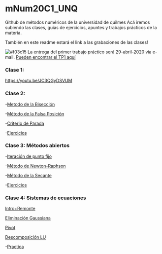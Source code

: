 # mNum20C1_UNQ
Github de métodos numéricos de la universidad de quilmes
Acá iremos subiendo las clases, guias de ejercicios, apuntes y trabajos prácticos de la materia.


También en este readme estará el link a las grabaciones de las clases!

![#f03c15](https://via.placeholder.com/300x70.png/f10/fff?text=MUY+IMPORTANTE) 
 La entrega del primer trabajo práctico será 29-abril-2020 via e-mail. 
[Pueden encontrar el TP1 aquí](https://github.com/ulisesbussi/mNum20C1_UNQ/blob/master/guia/TP_1.pdf)









### Clase 1:
https://youtu.be/JC3QGyDSVUM

### Clase 2:

-[Metodo de la Bisección](https://youtu.be/h15Ronn39pQ)

-[Método de la Falsa Posición](https://youtu.be/BWJGvuKtKXQ)

-[Criterio de Parada](https://youtu.be/QoR2YwFEfTI)

-[Ejercicios](https://youtu.be/IOuZBIYo4Lg)


### Clase 3: Métodos abiertos

-[Iteración de punto fijo](https://youtu.be/NFDZwNU20Zg)

-[Método de Newton-Raphson](https://youtu.be/wpV9-ZMD2ds)

-[Método de la Secante](https://youtu.be/eSY9F4WQoDE)

-[Ejercicios](https://youtu.be/CufRQ-Lrirk)


### Clase 4: Sistemas de ecuaciones



[Intro+Remonte](https://youtu.be/MN4wB-glbhc)

[Eliminación Gaussiana](https://youtu.be/pvYQ2ALnFUg)

[Pivot](https://youtu.be/fb3XPe-m-m8)

[Descomposición LU](https://youtu.be/p_PF7g1hTKY)

-[Practica](https://www.youtube.com/watch?v=ajdsEDiBUo0)

